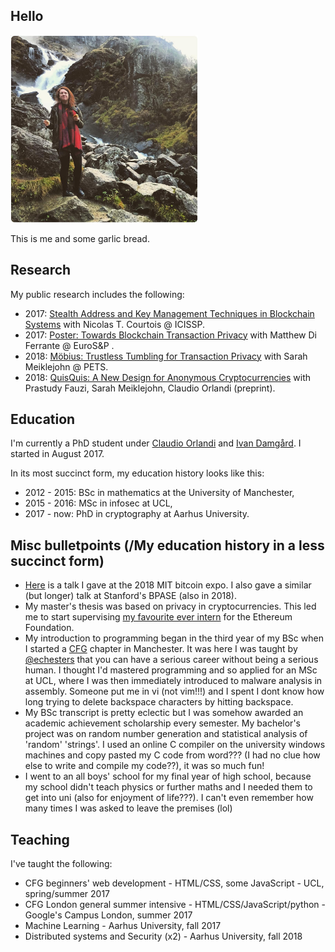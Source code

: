 ## Hello

<img src="/garlicbread.jpg" width="300">

This is me and some garlic bread.

## Research

My public research includes the following:
- 2017: [Stealth Address and Key Management Techniques in Blockchain Systems](http://www.scitepress.org/DigitalLibrary/Link.aspx?doi=10.5220/0006270005590566) with Nicolas T. Courtois @ ICISSP.
- 2017: [Poster: Towards Blockchain Transaction Privacy](https://www.clearmatics.com/wp-content/uploads/2017/06/IEEE-Presentation.pdf) with Matthew Di Ferrante @ EuroS&P .
- 2018: [Möbius: Trustless Tumbling for Transaction Privacy](https://eprint.iacr.org/2017/881) with Sarah Meiklejohn @ PETS.
- 2018: [QuisQuis: A New Design for Anonymous Cryptocurrencies](https://eprint.iacr.org/2018/990) with Prastudy Fauzi, Sarah Meiklejohn, Claudio Orlandi (preprint).


## Education

I'm currently a PhD student under [Claudio Orlandi](http://www.cs.au.dk/~orlandi/) and [Ivan Damgård](http://www.daimi.au.dk/~ivan/). I started in August 2017.

In its most succinct form, my education history looks like this:
- 2012 - 2015: BSc in mathematics at the University of Manchester,
- 2015 - 2016: MSc in infosec at UCL,
- 2017 - now: PhD in cryptography at Aarhus University.


## Misc bulletpoints (/My education history in a less succinct form)

- [Here](https://www.youtube.com/watch?v=ZmVzRmBVzWk&t=17423s) is a talk I gave at the 2018 MIT bitcoin expo. I also gave a similar (but longer) talk at Stanford's BPASE (also in 2018).
- My master's thesis was based on privacy in cryptocurrencies. This led me to start 
supervising [my favourite ever intern](https://github.com/jakegsy/) for the Ethereum Foundation.
- My introduction to programming began in the third year of my BSc when I started a [CFG](https://www.codefirstgirls.org.uk/) chapter in Manchester. It
was here I was taught by [@echesters](https://twitter.com/echesters) that you can have a serious career without being a serious human. I thought I'd mastered programming and so applied for an MSc at UCL, where I was then immediately introduced to malware analysis in assembly. Someone put me in vi (not vim!!!) and I spent I dont know how long trying to delete backspace characters by hitting backspace.
- My BSc transcript is pretty eclectic but I was somehow awarded an academic achievement scholarship every semester. My 
bachelor's project was on random number generation and statistical analysis of 'random' 'strings'. I used an online C compiler on the university windows machines and copy pasted my C code from word??? (I had no clue how else to write and compile my code??), it was so much fun!
- I went to an all boys' school for my final year of high school, because my school didn't teach physics or 
further maths and I needed them to get into uni (also for enjoyment of life???). I can't even remember how many times I was asked to leave the premises (lol)

## Teaching

I've taught the following:
- CFG beginners' web development - HTML/CSS, some JavaScript - UCL, spring/summer 2017
- CFG London general summer intensive - HTML/CSS/JavaScript/python - Google's Campus London, summer 2017
- Machine Learning - Aarhus University, fall 2017
- Distributed systems and Security (x2) - Aarhus University, fall 2018

